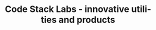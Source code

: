 ---
layout: default
title: Code Stack Labs - innovative utilities and products
caption: Labs
description: Useful utilities
lang: en
image: /images/codestack-snippet.png
sitemap: false
---